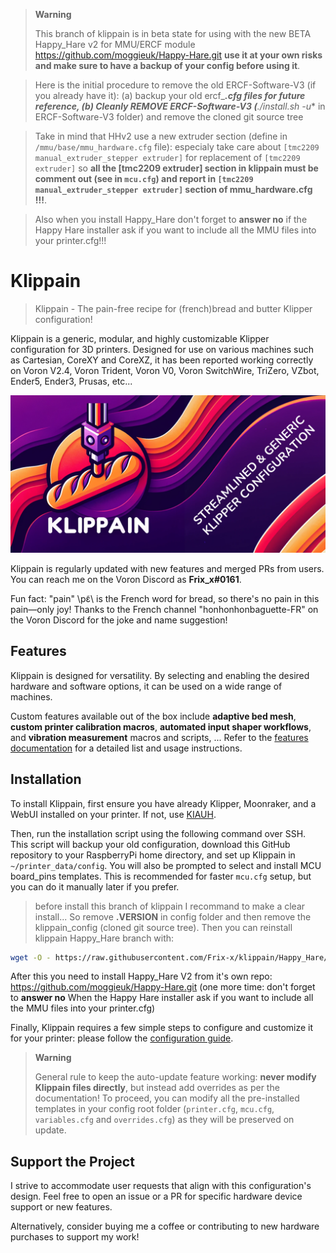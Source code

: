   > **Warning**
  >
  > This branch of klippain is in beta state for using with the new BETA Happy_Hare v2 for MMU/ERCF module https://github.com/moggieuk/Happy-Hare.git **use it at your own risks and make sure to have a backup of your config before using it**.

  > Here is the initial procedure to remove the old ERCF-Software-V3 (if you already have it):
  > (a) backup your old ercf_***.cfg files for future reference,
  > (b) Cleanly REMOVE ERCF-Software-V3 (**./install.sh -u** in ERCF-Software-V3 folder) and remove the cloned git source tree

  > Take in mind that HHv2 use a new extruder section (define in `/mmu/base/mmu_hardware.cfg` file): especialy take care about `[tmc2209 manual_extruder_stepper extruder]` for replacement of `[tmc2209 extruder]` so **all the [tmc2209 extruder] section in klippain must be comment out (see in `mcu.cfg`)  and report in `[tmc2209 manual_extruder_stepper extruder]` section of mmu_hardware.cfg !!!**.

  > Also when you install Happy_Hare don't forget to **answer no** if the Happy Hare installer ask if you want to include all the MMU files into your printer.cfg!!!

# Klippain

> Klippain - The pain-free recipe for (french)bread and butter Klipper configuration!

Klippain is a generic, modular, and highly customizable Klipper configuration for 3D printers. Designed for use on various machines such as Cartesian, CoreXY and CoreXZ, it has been reported working correctly on Voron V2.4, Voron Trident, Voron V0, Voron SwitchWire, TriZero, VZbot, Ender5, Ender3, Prusas, etc...

![Klippain](./docs/klippain.png)

Klippain is regularly updated with new features and merged PRs from users. You can reach me on the Voron Discord as **Frix_x#0161**.

Fun fact: "pain" \pɛ̃\ is the French word for bread, so there's no pain in this pain—only joy! Thanks to the French channel "honhonhonbaguette-FR" on the Voron Discord for the joke and name suggestion!


## Features

Klippain is designed for versatility. By selecting and enabling the desired hardware and software options, it can be used on a wide range of machines.

Custom features available out of the box include **adaptive bed mesh**, **custom printer calibration macros**, **automated input shaper workflows**, and **vibration measurement** macros and scripts, ... Refer to the [features documentation](./docs/features.md) for a detailed list and usage instructions.


## Installation

To install Klippain, first ensure you have already Klipper, Moonraker, and a WebUI installed on your printer. If not, use [KIAUH](https://github.com/th33xitus/kiauh).

Then, run the installation script using the following command over SSH. This script will backup your old configuration, download this GitHub repository to your RaspberryPi home directory, and set up Klippain in `~/printer_data/config`. You will also be prompted to select and install MCU board_pins templates. This is recommended for faster `mcu.cfg` setup, but you can do it manually later if you prefer.

  > before install this branch of klippain I recommand to make a clear install... So remove **.VERSION** in config folder and then remove the klippain_config (cloned git source tree). Then you can reinstall klippain Happy_Hare branch with:

```bash
wget -O - https://raw.githubusercontent.com/Frix-x/klippain/Happy_Hare/install.sh | bash
```

After this you need to install Happy_Hare V2 from it's own repo: https://github.com/moggieuk/Happy-Hare.git (one more time: don't forget to **answer no** When the Happy Hare installer ask if you want to include all the MMU files into your printer.cfg)

Finally, Klippain requires a few simple steps to configure and customize it for your printer: please follow the [configuration guide](./docs/configuration.md).

  > **Warning**
  >
  > General rule to keep the auto-update feature working: **never modify Klippain files directly**, but instead add overrides as per the documentation! To proceed, you can modify all the pre-installed templates in your config root folder (`printer.cfg`, `mcu.cfg`, `variables.cfg` and `overrides.cfg`) as they will be preserved on update.


## Support the Project

I strive to accommodate user requests that align with this configuration's design. Feel free to open an issue or a PR for specific hardware device support or new features.

Alternatively, consider buying me a coffee or contributing to new hardware purchases to support my work!

